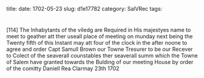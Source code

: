 title: 
date: 1702-05-23
slug: d1e17782
category: SalVRec
tags: 


<div markdown class="doc" id="d1e17782">


# 

[114] The Inhabytants of the viledg are Required in His majestyes name to meet to geather att ther useall place of meeting on munday next being the Twenty fifth of this Instant may att four of the clock in the after noone to agree and order Capt Samull Brown our Towne Tresurer to be our Recever to Colect of the seaverall counstables ther seaverall summ which the Towne of Salem have granted towards the Bulding of our meeting House by order of the comitty  Daniell Rea Clarmay 23th 1702
</div>